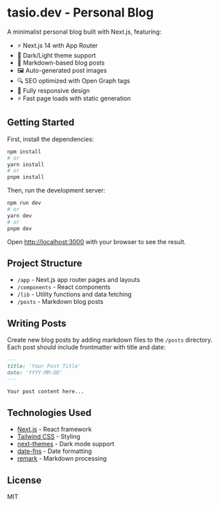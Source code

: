 # tasio.dev - Personal Blog

A minimalist personal blog built with Next.js, featuring:

- ⚡️ Next.js 14 with App Router
- 🎨 Dark/Light theme support
- 📝 Markdown-based blog posts
- 🖼️ Auto-generated post images
- 🔍 SEO optimized with Open Graph tags
- 📱 Fully responsive design
- ⚡️ Fast page loads with static generation

## Getting Started

First, install the dependencies:

```bash
npm install
# or
yarn install
# or
pnpm install
```

Then, run the development server:

```bash
npm run dev
# or
yarn dev
# or
pnpm dev
```

Open [http://localhost:3000](http://localhost:3000) with your browser to see the result.

## Project Structure

- `/app` - Next.js app router pages and layouts
- `/components` - React components
- `/lib` - Utility functions and data fetching
- `/posts` - Markdown blog posts

## Writing Posts

Create new blog posts by adding markdown files to the `/posts` directory. Each post should include frontmatter with title and date:

```markdown
---
title: 'Your Post Title'
date: 'YYYY-MM-DD'
---

Your post content here...
```

## Technologies Used

- [Next.js](https://nextjs.org/) - React framework
- [Tailwind CSS](https://tailwindcss.com/) - Styling
- [next-themes](https://github.com/pacocoursey/next-themes) - Dark mode support
- [date-fns](https://date-fns.org/) - Date formatting
- [remark](https://github.com/remarkjs/remark) - Markdown processing

## License

MIT
